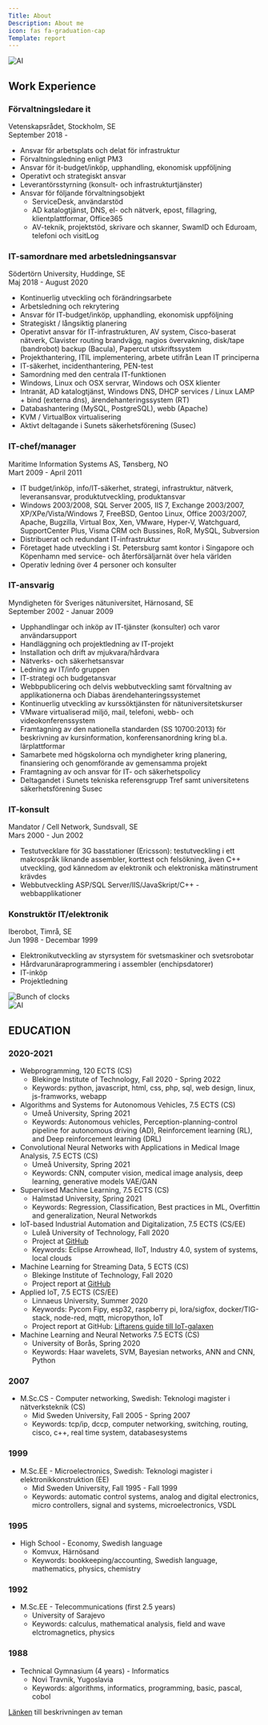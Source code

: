 ```yaml
---
Title: About
Description: About me
icon: fas fa-graduation-cap
Template: report
---
```


<div class="year-grid-title about">
    <picture>
        <source media="(min-width: 668px)" srcset="image/circular-clock.png?h=40&aspect-ratio=3:2" alt="Graduation hat">
        <img src="image/circular-clock.png?h=40&aspect-ratio=3:2" alt="AI">
    </picture>
<h2>Work Experience</h2>
</div>
<div class="work-grid-box about-left">
    <h3 class="work-title">Förvaltningsledare it</h3>
    <div class="company">Vetenskapsrådet, Stockholm, SE</div>
    <div class="work-period">September 2018 - </div>
    <ul>
        <li>Ansvar för arbetsplats och delat för infrastruktur</li>
        <li>Förvaltningsledning enligt PM3</li>
        <li>Ansvar för it-budget/inköp, upphandling, ekonomisk uppföljning</li>
        <li>Operativt och strategiskt ansvar</li>
        <li>Leverantörsstyrning (konsult- och infrastrukturtjänster)</li>
        <li>Ansvar för följande förvaltningsobjekt
            <ul>
            <li>ServiceDesk, användarstöd</li>
            <li>AD katalogtjänst, DNS, el- och nätverk, epost, fillagring, klientplattformar, Office365</li>
            <li>AV-teknik, projektstöd, skrivare och skanner, SwamID och Eduroam, telefoni och visitLog</li>
            </ul>
        </li>
    </ul>
    <h3 class="work-title">IT-samordnare med arbetsledningsansvar</h3>
    <div class="company">Södertörn University, Huddinge, SE</div>
    <div class="work-period">Maj 2018 - August 2020</div>
    <ul>
        <li>Kontinuerlig utveckling och förändringsarbete</li>
        <li>Arbetsledning och rekrytering</li>
        <li>Ansvar för IT-budget/inköp, upphandling, ekonomisk uppföljning</li>
        <li>Strategiskt / långsiktig planering</li>
        <li>Operativt ansvar för IT-infrastrukturen, AV system, Cisco-baserat nätverk, Clavister routing brandvägg, nagios övervakning, disk/tape (bandrobot) backup (Bacula), Papercut utskriftssystem</li>
        <li>Projekthantering, ITIL implementering, arbete utifrån Lean IT principerna</li>
        <li>IT-säkerhet, incidenthantering, PEN-test</li>
        <li>Samordning med den centrala IT-funktionen</li>
        <li>Windows, Linux och OSX servrar, Windows och OSX klienter</li>
        <li>Intranät, AD katalogtjänst, Windows DNS, DHCP services / Linux LAMP + bind (externa dns), ärendehanteringssystem (RT)</li>
        <li>Databashantering (MySQL, PostgreSQL), webb (Apache)</li>
        <li>KVM / VirtualBox virtualisering</li>
        <li>Aktivt deltagande i Sunets säkerhetsförening (Susec)</li>
    </ul>
</div>
<div class="work-grid-box about-right">
    <h3 class="work-title">IT-chef/manager</h3>
    <div class="company">Maritime Information Systems AS, Tønsberg, NO</div>
    <div class="work-period">Mart 2009 - April 2011</div>
    <ul>
        <li>IT budget/inköp, info/IT-säkerhet, strategi, infrastruktur, nätverk, leveransansvar, produktutveckling, produktansvar</li>
        <li>Windows 2003/2008, SQL Server 2005, IIS 7, Exchange 2003/2007, XP/XPe/Vista/Windows 7, FreeBSD, Gentoo Linux, Office 2003/2007, Apache, Bugzilla, Virtual Box, Xen, VMware, Hyper-V, Watchguard, SupportCenter Plus, Visma CRM och Bussines, RoR, MySQL, Subversion</li>
        <li>Distribuerat och redundant IT-infrastruktur</li>
        <li>Företaget hade utveckling i St. Petersburg samt kontor i Singapore och Köpenhamn med service- och återförsäljarnät över hela världen</li>
        <li>Operativ ledning över 4 personer och konsulter</li>
    </ul>
    <h3 class="work-title">IT-ansvarig</h3>
    <div class="company">Myndigheten för Sveriges nätuniversitet, Härnosand, SE</div>
    <div class="work-period">September 2002 - Januar 2009</div>
    <ul>
        <li>Upphandlingar och inköp av IT-tjänster (konsulter) och varor användarsupport</li>
        <li>Handläggning och projektledning av IT-projekt</li>
        <li>Installation och drift av mjukvara/hårdvara</li>
        <li>Nätverks- och säkerhetsansvar</li>
        <li>Ledning av IT/info gruppen</li>
        <li>IT-strategi och budgetansvar</li>
        <li>Webbpublicering och delvis webbutveckling samt förvaltning av applikationerna och Diabas ärendehanteringssystemet</li>
        <li>Kontinuerlig utveckling av kurssöktjänsten för nätuniversitetskurser</li>
        <li>VMware virtualiserad miljö, mail, telefoni, webb- och videokonferenssystem</li>
        <li>Framtagning av den nationella standarden (SS 10700:2013) för beskrivning av kursinformation, konferensanordning kring bl.a. lärplattformar</li>
        <li>Samarbete med högskolorna och myndigheter kring planering, finansiering och genomförande av gemensamma projekt</li>
        <li>Framtagning av och ansvar för IT- och säkerhetspolicy</li>
        <li>Deltagandet i Sunets tekniska referensgrupp Tref samt universitetens säkerhetsförening Susec</li>
    </ul>
</div>
<div class="work-grid-box no-border">
    <h3 class="work-title">IT-konsult</h3>
    <div class="company">Mandator / Cell Network, Sundsvall, SE</div>
    <div class="work-period">Mars 2000 - Jun 2002</div>
    <ul>
        <li>Testutvecklare för 3G basstationer (Ericsson): testutveckling i ett makrospråk liknande assembler, korttest och felsökning, även C++ utveckling, god kännedom av elektronik och elektroniska mätinstrument krävdes</li>
        <li>Webbutveckling ASP/SQL Server/IIS/JavaSkript/C++ - webbapplikationer</li>
    </ul>
    <h3 class="work-title">Konstruktör IT/elektronik</h3>
    <div class="company">Iberobot, Timrå, SE</div>
    <div class="work-period">Jun 1998 - Decembar 1999</div>
    <ul>
        <li>Elektronikutveckling av styrsystem för svetsmaskiner och svetsrobotar</li>
        <li>Hårdvarunäraprogrammering i assembler (enchipsdatorer)</li>
        <li>IT-inköp</li>
        <li>Projektledning</li>
    </ul>
</div>

<picture class="work-grid-box about-right grid-image">
    <source media="(min-width: 915px)" srcset="image/time.jpg?h=700&w=600&crop-to-fit">
    <source media="(max-width: 915px)" srcset="image/time.jpg?h=200&w=900&crop-to-fit">
    <source media="(min-width: 640px)" srcset="image/time.jpg?h=100&w=600&crop-to-fit&aspect-ratio=1:1">
    <img class="grid-image" src="image/time.jpg?h=700&w=600&crop-to-fit&aspect-ratio=1:1" alt="Bunch of clocks">
</picture>

<div class="year-grid-title about">
    <picture>
        <source media="(min-width: 668px)" srcset="image/graduation-dark.png?h=40&aspect-ratio=3:2">
        <img src="image/graduation-dark.png?h=40&aspect-ratio=3:2" alt="AI">
    </picture>
    <h2>
        EDUCATION
    </h2>
</div>

<div class="year-grid-box about-left">
    <h3 class="year">2020-2021</h3>
    <ul>
        <li>Webprogramming, 120 ECTS (CS)
            <ul>
                <li>Blekinge Institute of Technology, Fall 2020 - Spring 2022</li>
                <li>Keywords: python, javascript, html, css, php, sql, web design, linux, js-framworks, webapp</li>
            </ul>
        </li>
        <li>Algorithms and Systems for Autonomous Vehicles, 7.5 ECTS (CS)
            <ul>
                <li>Umeå University, Spring 2021</li>
                <li>Keywords: Autonomous vehicles, Perception-planning-control pipeline for autonomous driving (AD), Reinforcement learning (RL), and Deep reinforcement learning (DRL)</li>
            </ul>
        </li>
        <li>Convolutional Neural Networks with Applications in Medical Image Analysis, 7.5 ECTS (CS)
            <ul>
                <li>Umeå University, Spring 2021</li>
                <li>Keywords: CNN, computer vision, medical image analysis, deep learning, generative models VAE/GAN</li>
            </ul>
        </li>
        <li>Supervised Machine Learning, 7.5 ECTS (CS)
            <ul>
                <li>Halmstad University, Spring 2021</li>
                <li>Keywords: Regression, Classification, Best practices in ML, Overfittin and generalization, Neural Networkds</li>
            </ul>
        </li>
        <li>IoT-based Industrial Automation and Digitalization, 7.5 ECTS (CS/EE)
            <ul>
                <li>Luleå University of Technology, Fall 2020</li>
                <li>Project at <a href="https://github.com/neskoc/mqtt_arrowhead" target="_blank">GitHub</a></li>
                <li>Keywords: Eclipse Arrowhead, IIoT, Industry 4.0, system of systems, local clouds</li>
            </ul>
        </li>
        <li>Machine Learning for Streaming Data, 5 ECTS (CS)
            <ul>
                <li>Blekinge Institute of Technology, Fall 2020</li>
                <li>Project report at <a href="https://github.com/neskoc/globalgoals/blob/master/docs/Nenad_Cuturic_7005087874.GlobalGoals_Report.pdf" target="_blank">GitHub</a></li>
            </ul>
        </li>
        <li>Applied IoT, 7.5 ECTS (CS/EE)
            <ul>
                <li>Linnaeus University, Summer 2020</li>
                <li>Keywords: Pycom Fipy, esp32, raspberry pi, lora/sigfox, docker/TIG-stack, node-red, mqtt, micropython, IoT</li>
                <li>Project report at GitHub: <a href="https://github.com/neskoc/guide_till_IoT_galaxen/blob/master/README.md">Liftarens guide till IoT-galaxen</a></li>
            </ul>
        </li>
        <li>Machine Learning and Neural Networks 7.5 ECTS (CS)
            <ul>
                <li> University of Borås, Spring 2020</li>
                <li>Keywords: Haar wavelets, SVM, Bayesian networks, ANN and CNN, Python</li>
            </ul>
        </li>
    </ul>
</div>

<div class="year-grid-box about-right">
    <h3 class="year">2007</h3>
    <ul>
        <li>M.Sc.CS - Computer networking, Swedish: Teknologi magister i nätverksteknik (CS)
            <ul>
                <li>Mid Sweden University, Fall 2005 - Spring 2007</li>
                <li>Keywords: tcp/ip, dccp, computer networking, switching, routing, cisco, c++, real time system, databasesystems</li>
            </ul>
        </li>
    </ul>
    <h3 class="year">1999</h3>
    <ul>
        <li>M.Sc.EE - Microelectronics, Swedish: Teknologi magister i elektronikkonstruktion (EE)
            <ul>
                <li>Mid Sweden University, Fall 1995 - Fall 1999</li>
                <li>Keywords: automatic control systems, analog and digital electronics, micro controllers, signal and systems, microelectronics, VSDL</li>
            </ul>
        </li>
    </ul>
    <h3 class="year">1995</h3>
    <ul>
        <li>High School - Economy, Swedish language
            <ul>
                <li>Komvux, Härnösand</li>
                <li>Keywords: bookkeeping/accounting, Swedish language, mathematics, physics, chemistry</li>
            </ul>
        </li>
    </ul>
    <h3 class="year">1992</h3>
    <ul>
        <li>M.Sc.EE - Telecommunications (first 2.5 years)
            <ul>
                <li>University of Sarajevo</li>
                <li>Keywords: calculus, mathematical analysis, field and wave elctromagnetics, physics</li>
            </ul>
        </li>
    </ul>
    <h3 class="year">1988</h3>
    <ul>
        <li>Technical Gymnasium (4 years) - Informatics
            <ul>
                <li>Novi Travnik, Yugoslavia</li>
                <li>Keywords: algorithms, informatics, programming, basic, pascal, cobol</li>
            </ul>
        </li>
    </ul>
    <div class="year"><a href="Tema">Länken</a> till beskrivningen av teman</div>
</div>

